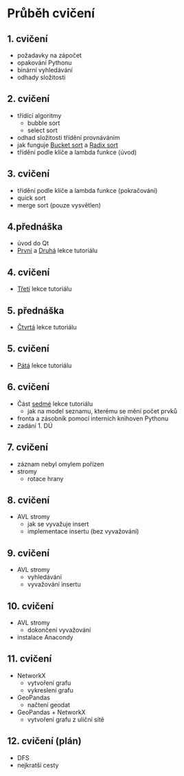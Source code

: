 # Průběh cvičení

## 1. cvičení
 - požadavky na zápočet
 - opakování Pythonu
 - binární vyhledávání
 - odhady složitosti

## 2. cvičení
 - třídící algoritmy
   - bubble sort
   - select sort
 - odhad složitosti třídění provnáváním
 - jak funguje [Bucket sort](https://cs.wikipedia.org/wiki/P%C5%99ihr%C3%A1dkov%C3%A9_%C5%99azen%C3%AD) a [Radix sort](https://cs.wikipedia.org/wiki/%C4%8C%C3%ADslicov%C3%A9_%C5%99azen%C3%AD)
 - třídění podle klíče a lambda funkce (úvod)

## 3. cvičení
 - třídění podle klíče a lambda funkce (pokračování)
 - quick sort
 - merge sort (pouze vysvětlen)

## 4.přednáška
 - úvod do Qt
 - [První](https://github.com/xtompok/PySide6_QML_tutorial/tree/master/01_first_program) a [Druhá](https://github.com/xtompok/PySide6_QML_tutorial/tree/master/02_clicker) lekce tutoriálu

## 4. cvičení
 - [Třetí](https://github.com/xtompok/PySide6_QML_tutorial/tree/master/02_clicker) lekce tutoriálu

## 5. přednáška
 - [Čtvrtá](https://github.com/xtompok/PySide6_QML_tutorial/tree/master/04_city_list) lekce tutoriálu

## 5. cvičení
 - [Pátá](https://github.com/xtompok/PySide6_QML_tutorial/tree/master/05_city_map) lekce tutoriálu

## 6. cvičení
 - Část [sedmé](https://github.com/xtompok/PySide6_QML_tutorial/tree/master/05_city_map) lekce tutoriálu
   - jak na model seznamu, kterému se mění počet prvků
 - fronta a zásobník pomocí interních knihoven Pythonu
 - zadání 1. DÚ

## 7. cvičení 
 - záznam nebyl omylem pořízen
 - stromy
   - rotace hrany

## 8. cvičení
 - AVL stromy
   - jak se vyvažuje insert
   - implementace insertu (bez vyvažování)

## 9. cvičení
 - AVL stromy
   - vyhledávání
   - vyvažování insertu

## 10. cvičení
 - AVL stromy
   - dokončení vyvažování
 - instalace Anacondy

## 11. cvičení
 - NetworkX
   - vytvoření grafu
   - vykreslení grafu
 - GeoPandas
   - načtení geodat
 - GeoPandas + NetworkX
   - vytvoření grafu z uliční sítě
## 12. cvičení (plán)
 - DFS
 - nejkratší cesty